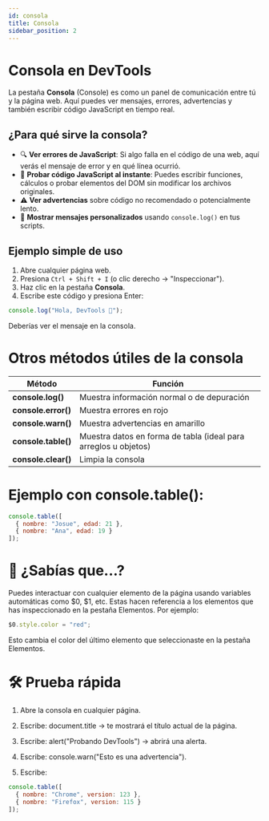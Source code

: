 ```yaml
---
id: consola
title: Consola
sidebar_position: 2
---
```


# Consola en DevTools

La pestaña **Consola** (Console) es como un panel de comunicación entre tú y la página web. Aquí puedes ver mensajes, errores, advertencias y también escribir código JavaScript en tiempo real.

## ¿Para qué sirve la consola?

- 🔍 **Ver errores de JavaScript**: Si algo falla en el código de una web, aquí verás el mensaje de error y en qué línea ocurrió.
- 📝 **Probar código JavaScript al instante**: Puedes escribir funciones, cálculos o probar elementos del DOM sin modificar los archivos originales.
- ⚠️ **Ver advertencias** sobre código no recomendado o potencialmente lento.
- 🧪 **Mostrar mensajes personalizados** usando `console.log()` en tus scripts.

## Ejemplo simple de uso

1. Abre cualquier página web.
2. Presiona `Ctrl + Shift + I` (o clic derecho → "Inspeccionar").
3. Haz clic en la pestaña **Consola**.
4. Escribe este código y presiona Enter:

```js
console.log("Hola, DevTools 🚀");
```

Deberías ver el mensaje en la consola.

# Otros métodos útiles de la consola

| Método       | Función  |
|--------------|-------------------|
| **console.log()** | Muestra información normal o de depuración |
| **console.error()** | Muestra errores en rojo |
| **console.warn()** | Muestra advertencias en amarillo |
| **console.table()** | Muestra datos en forma de tabla (ideal para arreglos u objetos) |
| **console.clear()** | Limpia la consola |

# Ejemplo con console.table():
```js
console.table([
  { nombre: "Josue", edad: 21 },
  { nombre: "Ana", edad: 19 }
]);
```

# 🧠 ¿Sabías que...?
Puedes interactuar con cualquier elemento de la página usando variables automáticas como $0, $1, etc. Estas hacen referencia a los elementos que has inspeccionado en la pestaña Elementos. Por ejemplo:

```js
$0.style.color = "red";
```
Esto cambia el color del último elemento que seleccionaste en la pestaña Elementos.

# 🛠️ Prueba rápida

1) Abre la consola en cualquier página.
2) Escribe: document.title → te mostrará el título actual de la página.
3) Escribe: alert("Probando DevTools") → abrirá una alerta.
4) Escribe: console.warn("Esto es una advertencia").

5) Escribe:
```js
console.table([
  { nombre: "Chrome", version: 123 },
  { nombre: "Firefox", version: 115 }
]);
```
